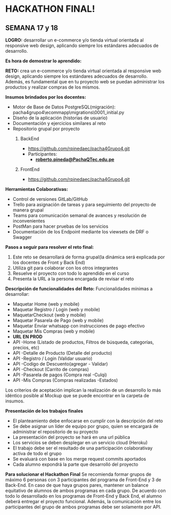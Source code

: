 # HACKATHON FINAL!

## SEMANA 17 y 18

**LOGRO:** desarrollar un e-commerce y/o tienda virtual orientada al responsive web design, aplicando siempre los estándares adecuados de desarrollo.

**Es hora de demostrar lo aprendido:**

**RETO:** crea un e-commerce y/o tienda virtual orientada al responsive web design, aplicando siempre los estándares adecuados de desarrollo. Además, es fundamental que en tu proyecto web se puedan administrar los productos y realizar compras de los mismos. 

**Insumos brindados por los docentes:**

 - Motor de Base de Datos PostgreSQL(migración): pacha4grupo4\ecommapp\migrations\0001_initial.py
 - Diseño de la aplicación (historias de usuario)
 - Documentación y ejercicios similares al reto
 - Repositorio grupal por proyecto
	 1. BackEnd
		 - https://github.com/rpinedaec/pacha4Grupo4.git
		 - Participantes:
			- **roberto.pineda@PachaQTec.edu.pe**

	 2. FrontEnd
		 - https://github.com/rpinedaec/pacha4Grupo4.git

**Herramientas Colaborativas:**
 - Control de versiones GitLab/GitHub
 - Trello para asignación de tareas y para seguimiento del proyecto de manera grupal
 - Teams para comunicación semanal de avances y resolución de inconvenientes
 - PostMan para hacer pruebas de los servicios
 - Documentación de los Endpoint mediante los viewsets de DRF o Swagger

**Pasos a seguir para resolver el reto final:**
1. Este reto se desarrollará de forma grupal(la dinámica será explicada por los docentes de Front y Back End)
2. Utiliza git para colaborar con los otros integrantes
3. Resuelve el proyecto con todo lo aprendido en el curso
4. Presenta la URL a la persona encargada de revisar el reto

**Descripción de funcionalidades del Reto:**
Funcionalidades mínimas a desarrollar: 
- Maquetar Home (web y mobile)
- Maquetar Registro / Login (web y mobile)
- MaquetarCheckout (web y mobile)
- Maquetar Pasarela de Pago (web y mobile)
- Maquetar Enviar whatsapp con instrucciones de pago efectivo 
- Maquetar Mis Compras (web y mobile)
- **URL EN PROD**
- API -Home (Listado de productos, Filtros de búsqueda, categorías, precios, etc)
- API -Detalle de Producto (Detalle del producto)
- API -Registro / Login (Validar usuario)
- API -Codigo de Descuento(agregar - Validar)
- API -Checkout (Carrito de compras)
- API -Pasarela de pagos (Compra real -Culqi)
- API -Mis Compras (Compras realizadas -Estados)

Los criterios de aceptación implican la realización de un desarrollo lo más idéntico posible al Mockup que se puede encontrar en la carpeta de insumos.

**Presentación de los trabajos finales**
- El planteamiento debe enfocarse en cumplir con la descripción del reto
- Se debe asignar un líder de equipo por grupo, quien se encargará de administrar el repositorio de su proyecto
- La presentación del proyecto se hará en una url pública
- Los servicios se deben desplegar en un servicio cloud (Heroku)
- El trabajo debe ser el resultado de una participación colaborativay activa de todo el grupo
- Se evaluará con base en los merge request commits aportados
- Cada alumno expondrá la parte que desarrolló del proyecto


**Para solucionar el Hackathon Final**
Se recomienda formar grupos de máximo 6 personas con 3 participantes del programa de Front-End y 3 de Back-End. 
En caso de que haya grupos pares, mantener un balance equitativo de alumnos de ambos programas en cada grupo.
De acuerdo con todo lo desarrollado en los programas de Front-End y Back End, el alumno deberá entregar el proyecto funcional. 
Además, la comunicación entre los participantes del grupo de ambos programas debe ser solamente por API.
